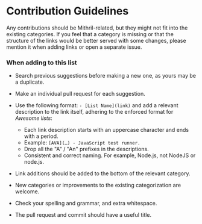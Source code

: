 # Contribution Guidelines

Any contributions should be Mithril-related, but they might not fit into the existing categories. If you feel that a category is missing or that the structure of the links would be better served with some changes, please mention it when adding links or open a separate issue.

### When adding to this list

- Search previous suggestions before making a new one, as yours may be a duplicate.
- Make an individual pull request for each suggestion.
- Use the following format: `- [List Name](link)` and add a relevant description to the link itself, adhering to the enforced format for _Awesome lists_:

  - Each link description starts with an uppercase character and ends with a period.
  - Example: `[AVA](…) - JavaScript test runner.`
  - Drop all the "A" / "An" prefixes in the descriptions.
  - Consistent and correct naming. For example, Node.js, not NodeJS or node.js.

- Link additions should be added to the bottom of the relevant category.
- New categories or improvements to the existing categorization are welcome.
- Check your spelling and grammar, and extra whitespace.
- The pull request and commit should have a useful title.
